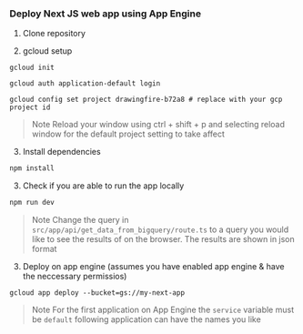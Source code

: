 ### Deploy Next JS web app using App Engine

1. Clone repository

2. gcloud setup

```
gcloud init
```

```
gcloud auth application-default login
```

```
gcloud config set project drawingfire-b72a8 # replace with your gcp project id
```

> Note
Reload your window using ctrl + shift + p and selecting reload window for the default project setting to take
affect

3. Install dependencies 
```bash
npm install
```

3. Check if you are able to run the app locally
```bash
npm run dev
```

> Note
Change the query in `src/app/api/get_data_from_bigquery/route.ts` to a query you would like to see the results of on the browser. The results are shown in json format


3. Deploy on app engine (assumes you have enabled app engine & have the neccessary permissios)

```
gcloud app deploy --bucket=gs://my-next-app
```

> Note
For the first application on App Engine the `service` variable must be `default` following application can have the names you like